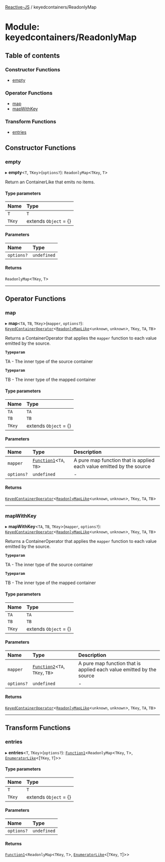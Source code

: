 [Reactive-JS](../README.md) / keyedcontainers/ReadonlyMap

# Module: keyedcontainers/ReadonlyMap

## Table of contents

### Constructor Functions

- [empty](keyedcontainers_ReadonlyMap.md#empty)

### Operator Functions

- [map](keyedcontainers_ReadonlyMap.md#map)
- [mapWithKey](keyedcontainers_ReadonlyMap.md#mapwithkey)

### Transform Functions

- [entries](keyedcontainers_ReadonlyMap.md#entries)

## Constructor Functions

### empty

▸ **empty**<`T`, `TKey`\>(`options?`): `ReadonlyMap`<`TKey`, `T`\>

Return an ContainerLike that emits no items.

#### Type parameters

| Name | Type |
| :------ | :------ |
| `T` | `T` |
| `TKey` | extends `Object` = {} |

#### Parameters

| Name | Type |
| :------ | :------ |
| `options?` | `undefined` |

#### Returns

`ReadonlyMap`<`TKey`, `T`\>

___

## Operator Functions

### map

▸ **map**<`TA`, `TB`, `TKey`\>(`mapper`, `options?`): [`KeyedContainerOperator`](keyedcontainers.md#keyedcontaineroperator)<[`ReadonlyMapLike`](../interfaces/keyedcontainers.ReadonlyMapLike.md)<`unknown`, `unknown`\>, `TKey`, `TA`, `TB`\>

Returns a ContainerOperator that applies the `mapper` function to each
value emitted by the source.

**`Typeparam`**

TA - The inner type of the source container

**`Typeparam`**

TB - The inner type of the mapped container

#### Type parameters

| Name | Type |
| :------ | :------ |
| `TA` | `TA` |
| `TB` | `TB` |
| `TKey` | extends `Object` = {} |

#### Parameters

| Name | Type | Description |
| :------ | :------ | :------ |
| `mapper` | [`Function1`](functions.md#function1)<`TA`, `TB`\> | A pure map function that is applied each value emitted by the source |
| `options?` | `undefined` | - |

#### Returns

[`KeyedContainerOperator`](keyedcontainers.md#keyedcontaineroperator)<[`ReadonlyMapLike`](../interfaces/keyedcontainers.ReadonlyMapLike.md)<`unknown`, `unknown`\>, `TKey`, `TA`, `TB`\>

___

### mapWithKey

▸ **mapWithKey**<`TA`, `TB`, `TKey`\>(`mapper`, `options?`): [`KeyedContainerOperator`](keyedcontainers.md#keyedcontaineroperator)<[`ReadonlyMapLike`](../interfaces/keyedcontainers.ReadonlyMapLike.md)<`unknown`, `unknown`\>, `TKey`, `TA`, `TB`\>

Returns a ContainerOperator that applies the `mapper` function to each
value emitted by the source.

**`Typeparam`**

TA - The inner type of the source container

**`Typeparam`**

TB - The inner type of the mapped container

#### Type parameters

| Name | Type |
| :------ | :------ |
| `TA` | `TA` |
| `TB` | `TB` |
| `TKey` | extends `Object` = {} |

#### Parameters

| Name | Type | Description |
| :------ | :------ | :------ |
| `mapper` | [`Function2`](functions.md#function2)<`TA`, `TKey`, `TB`\> | A pure map function that is applied each value emitted by the source |
| `options?` | `undefined` | - |

#### Returns

[`KeyedContainerOperator`](keyedcontainers.md#keyedcontaineroperator)<[`ReadonlyMapLike`](../interfaces/keyedcontainers.ReadonlyMapLike.md)<`unknown`, `unknown`\>, `TKey`, `TA`, `TB`\>

___

## Transform Functions

### entries

▸ **entries**<`T`, `TKey`\>(`options?`): [`Function1`](functions.md#function1)<`ReadonlyMap`<`TKey`, `T`\>, [`EnumeratorLike`](../interfaces/containers.EnumeratorLike.md)<[`TKey`, `T`]\>\>

#### Type parameters

| Name | Type |
| :------ | :------ |
| `T` | `T` |
| `TKey` | extends `Object` = {} |

#### Parameters

| Name | Type |
| :------ | :------ |
| `options?` | `undefined` |

#### Returns

[`Function1`](functions.md#function1)<`ReadonlyMap`<`TKey`, `T`\>, [`EnumeratorLike`](../interfaces/containers.EnumeratorLike.md)<[`TKey`, `T`]\>\>
